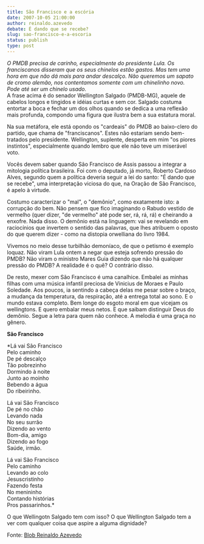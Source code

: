 ```yaml
---
title: São Francisco e a escória
date: 2007-10-05 21:00:00
author: reinaldo.azevedo
debate: É dando que se recebe?
slug: sao-francisco-e-a-escoria
status: publish 
type: post
---
```


  
*O PMDB precisa de carinho, especialmente do presidente Lula. Os franciscanos disseram que os seus chinelos estão gastos. Mas tem uma hora em que não dá mais para andar descalço. Não queremos um sapato de cromo alemão, nos contentamos somente com um chinelinho novo. Pode até ser um chinelo usado.*  
A frase acima é do senador Wellington Salgado (PMDB-MG), aquele de cabelos longos e tingidos e idéias curtas e sem cor. Salgado costuma entortar a boca e fechar um dos olhos quando se dedica a uma reflexão mais profunda, compondo uma figura que ilustra bem a sua estatura moral.  
  
Na sua metáfora, ele está opondo os "cardeais" do PMDB ao baixo-clero do partido, que chama de "franciscanos". Estes não estariam sendo bem-tratados pelo presidente. Wellington, suplente, desperta em mim "os piores instintos", especialmente quando lembro que ele não teve um miserável voto.  
  
Vocês devem saber quando São Francisco de Assis passou a integrar a mitologia política brasileira. Foi com o deputado, já morto, Roberto Cardoso Alves, segundo quem a política deveria seguir a lei do santo: "É dando que se recebe", uma interpretação viciosa do que, na Oração de São Francisco, é apelo à virtude.  
  
Costumo caracterizar o "mal", o "demônio", como exatamente isto: a corrupção do bem. Não pensem que fico imaginando o Rabudo vestido de vermelho (quer dizer, "de vermelho" até pode ser, rá, rá, rá) e cheirando a enxofre. Nada disso. O demônio está na linguagem: vai se revelando em raciocínios que invertem o sentido das palavras, que lhes atribuem o oposto do que querem dizer - como na distopia orwelliana do livro 1984.  
  
Vivemos no meio desse turbilhão demoníaco, de que o petismo é exemplo loquaz. Não viram Lula ontem a negar que esteja sofrendo pressão do PMDB? Não viram o ministro Mares Guia dizendo que não há qualquer pressão do PMDB? A realidade é o quê? O contrário disso.  
  
De resto, mexer com São Francisco é uma canalhice. Embalei as minhas filhas com uma música infantil preciosa de Vinicius de Moraes e Paulo Soledade. Aos poucos, ia sentindo a cabeça delas me pesar sobre o braço, a mudança da temperatura, da respiração, até a entrega total ao sono. E o mundo estava completo. Bem longe do esgoto moral em que vicejam os wellingtons. E quero embalar meus netos. E que saibam distinguir Deus do demônio. Segue a letra para quem não conhece. A melodia é uma graça no gênero.  
  
**São Francisco**  
  
*Lá vai São Francisco  
Pelo caminho  
De pé descalço  
Tão pobrezinho  
Dormindo à noite  
Junto ao moinho  
Bebendo a água  
Do ribeirinho.  
  
Lá vai São Francisco  
De pé no chão  
Levando nada  
No seu surrão  
Dizendo ao vento  
Bom-dia, amigo  
Dizendo ao fogo  
Saúde, irmão.  
  
Lá vai São Francisco  
Pelo caminho  
Levando ao colo  
Jesuscristinho  
Fazendo festa  
No menininho  
Contando histórias  
Pros passarinhos.*   
  
O que Wellingotn Salgado tem com isso? O que Wellington Salgado tem a ver com qualquer coisa que aspire a alguma dignidade?  
  
Fonte: [Blob Reinaldo Azevedo](http://veja.abril.com.br/blogs/reinaldo/2007_09_23_reinaldo_azevedo_arquivo.html)
